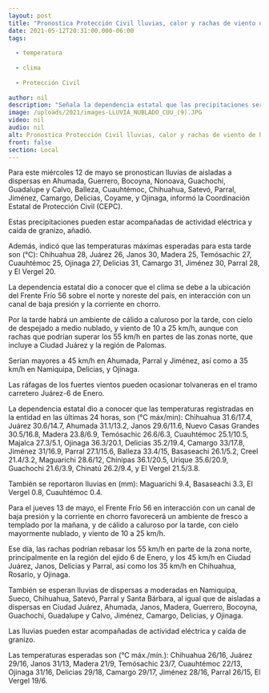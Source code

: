 ```yaml
---
layout: post
title: "Pronostica Protección Civil lluvias, calor y rachas de viento de hasta 55 km/h"
date: 2021-05-12T20:31:00.000-06:00
tags:
  
  - temperatura
  
  - clima
  
  - Protección Civil
  
author: nil
description: "Señala la dependencia estatal que las precipitaciones serán de aisladas a dispersas en Ahumada, Guerrero, Bocoyna, Nonoava, Guachochi, Guadalupe y Calvo, Balleza, Cuauhtémoc, Chihuahua, Satevó, Parral, Jiménez, Camargo, Delicias, Coyame y Ojinaga"
image: /uploads/2021/images-LLUVIA_NUBLADO_CUU_(9).JPG
video: nil
audio: nil
alt: Pronostica Protección Civil lluvias, calor y rachas de viento de hasta 55 km/h
front: false
section: Local
---
```


Para este miércoles 12 de mayo se pronostican lluvias de aisladas a dispersas en Ahumada, Guerrero, Bocoyna, Nonoava, Guachochi, Guadalupe y Calvo, Balleza, Cuauhtémoc, Chihuahua, Satevó, Parral, Jiménez, Camargo, Delicias, Coyame, y Ojinaga, informó la Coordinación Estatal de Protección Civil (CEPC).

 

Estas precipitaciones pueden estar acompañadas de actividad eléctrica y caída de granizo, añadió.

 

Además, indicó que las temperaturas máximas esperadas para esta tarde son (°C): Chihuahua 28, Juárez 26, Janos 30, Madera 25, Temósachic 27, Cuauhtémoc 25, Ojinaga 27, Delicias 31, Camargo 31, Jiménez 30, Parral 28, y El Vergel 20.

 

La dependencia estatal dio a conocer que el clima se debe a la ubicación del Frente Frío 56 sobre el norte y noreste del país, en interacción con un canal de baja presión y la corriente en chorro.

 

Por la tarde habrá un ambiente de cálido a caluroso por la tarde, con cielo de despejado a medio nublado, y viento de 10 a 25 km/h, aunque con rachas que podrían superar los 55 km/h en partes de las zonas norte, que incluye a Ciudad Juárez y la región de Palomas.

 

Serían mayores a 45 km/h en Ahumada, Parral y Jiménez, así como a 35 km/h en Namiquipa, Delicias, y Ojinaga.

 

Las ráfagas de los fuertes vientos pueden ocasionar tolvaneras en el tramo carretero Juárez-6 de Enero.

 

La dependencia estatal dio a conocer que las temperaturas registradas en la entidad en las últimas 24 horas, son (°C máx/min): Chihuahua 31.6/17.4, Juárez 30.6/14.7, Ahumada 31.1/13.2, Janos 29.6/11.6, Nuevo Casas Grandes 30.5/16.8, Madera 23.8/6.9, Temósachic 26.6/6.3, Cuauhtémoc 25.1/10.5, Majalca 27.3/5.1, Ojinaga 36.3/20.1, Delicias 35.2/19.4, Camargo 33/17.8, Jiménez 31/16.9, Parral 27.1/15.6, Balleza 33.4/15, Basaseachi 26.1/5.2, Creel 21.4/3.2, Maguarichi 28.6/12, Chínipas 36.1/20.5, Urique 35.6/20.9, Guachochi 21.6/3.9, Chinatú 26.2/9.4, y El Vergel 21.5/3.8.

 

También se reportaron lluvias en (mm): Maguarichi 9.4, Basaseachi 3.3, El Vergel 0.8, Cuauhtémoc 0.4.

 

Para el jueves 13 de mayo, el Frente Frío 56 en interacción con un canal de baja presión y la corriente en chorro favorecerá un ambiente de fresco a templado por la mañana, y de cálido a caluroso por la tarde, con cielo mayormente nublado, y viento de 10 a 25 km/h.

 

Ese día, las rachas podrían rebasar los 55 km/h en parte de la zona norte, principalmente en la región del ejido 6 de Enero, y los 45 km/h en Ciudad Juárez, Janos, Delicias y Parral, así como los 35 km/h en Chihuahua, Rosario, y Ojinaga.

 

También se esperan lluvias de dispersas a moderadas en Namiquipa, Sueco, Chihuahua, Satevó, Parral y Santa Bárbara, al igual que de aisladas a dispersas en Ciudad Juárez, Ahumada, Janos, Madera, Guerrero, Bocoyna, Guachochi, Guadalupe y Calvo, Jiménez, Camargo, Delicias, y Ojinaga.

 

Las lluvias pueden estar acompañadas de actividad eléctrica y caída de granizo.

 

Las temperaturas esperadas son (°C máx./mín.): Chihuahua 26/16, Juárez 29/16, Janos 31/13, Madera 21/9, Temósachic 23/7, Cuauhtémoc 22/13, Ojinaga 31/16, Delicias 29/18, Camargo 29/17, Jiménez 28/16, Parral 26/15, El Vergel 19/6.
